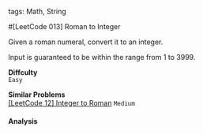 tags: Math, String

#[LeetCode 013] Roman to Integer

Given a roman numeral, convert it to an integer.

Input is guaranteed to be within the range from 1 to 3999.


**Diffculty**  
`Easy`

**Similar Problems**  
[[LeetCode 12] Integer to Roman]() `Medium`


#### Analysis

